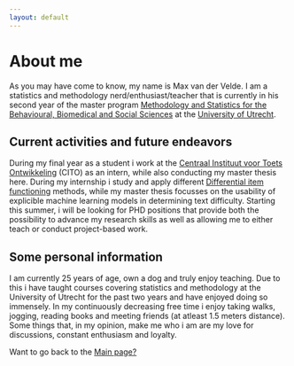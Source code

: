 ```yaml
---
layout: default
---
```



# About me
As you may have come to know, my name is Max van der Velde. I am a statistics and methodology nerd/enthusiast/teacher that is currently in his second year of the master program [Methodology and Statistics for the Behavioural, Biomedical and Social Sciences](https://www.uu.nl/masters/en/methodology-and-statistics-behavioural-biomedical-and-social-sciences) at the [University of Utrecht](https://www.uu.nl/). 

## Current activities and future endeavors 
During my final year as a student i work at the [Centraal Instituut voor Toets Ontwikkeling](https://www.cito.nl/) (CITO) as an intern, while also conducting my master thesis here. During my internship i study and apply different [Differential item functioning](https://link.springer.com/article/10.1007/s11336-014-9408-y) methods, while my master thesis focusses on the usability of explicible machine learning models in determining text difficulty. Starting this summer, i will be looking for PHD positions that provide both the possibility to advance my research skills as well as allowing me to either teach or conduct project-based work. 

## Some personal information
I am currently 25 years of age, own a dog and truly enjoy teaching. Due to this i have taught courses covering statistics and methodology at the University of Utrecht for the past two years and have enjoyed doing so immensely. In my continuously decreasing free time i enjoy taking walks, jogging, reading books and meeting friends (at atleast 1.5 meters distance). Some things that, in my opinion, make me who i am are my love for discussions, constant enthusiasm and loyalty.  




Want to go back to the [Main page?](https://maxvandervelde.github.io/)
